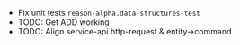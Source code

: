 - Fix unit tests `reason-alpha.data-structures-test`
- TODO: Get ADD working
- TODO: Align service-api.http-request & entity->command 
